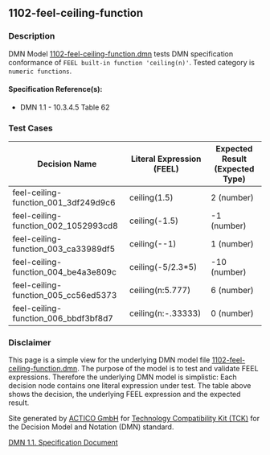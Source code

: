 1102-feel-ceiling-function
--------------------

### Description ###

DMN Model [1102-feel-ceiling-function.dmn](./1102-feel-ceiling-function.dmn) tests DMN specification conformance of `FEEL built-in function 'ceiling(n)'`. Tested category is `numeric functions`.

#### Specification Reference(s): ####
 * DMN 1.1 - 10.3.4.5 Table 62

### Test Cases ###

|Decision Name| Literal Expression (FEEL) | Expected Result (Expected Type)|
|-------------|-------------------------- |--------------------------------|
|feel-ceiling-function_001_3df249d9c6|ceiling(1.5)|2 (number)|
|feel-ceiling-function_002_1052993cd8|ceiling(-1.5)|-1 (number)|
|feel-ceiling-function_003_ca33989df5|ceiling(--1)|1 (number)|
|feel-ceiling-function_004_be4a3e809c|ceiling(-5/2.3*5)|-10 (number)|
|feel-ceiling-function_005_cc56ed5373|ceiling(n:5.777)|6 (number)|
|feel-ceiling-function_006_bbdf3bf8d7|ceiling(n:-.33333)|0 (number)|

         

### Disclaimer ###
This page is a simple view for the underlying DMN model file [1102-feel-ceiling-function.dmn](./1102-feel-ceiling-function.dmn).
The purpose of the model is to test and validate FEEL expressions. Therefore the underlying DMN model is simplistic:
Each decision node contains one literal expression under test. The table above shows the decision, the underlying FEEL expression and the expected result.

Site generated by [ACTICO GmbH](https://actico.com) for [Technology Compatibility Kit (TCK)](https://dmn-tck.github.io/tck/) for the Decision Model and Notation (DMN) standard.

[DMN 1.1. Specification Document](http://www.omg.org/spec/DMN/1.1/) 
  